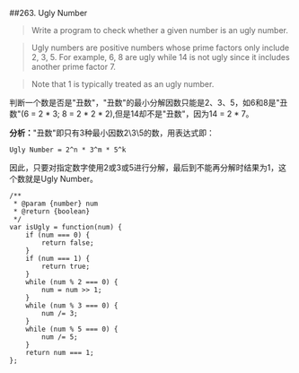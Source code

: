 ##263. Ugly Number
> Write a program to check whether a given number is an ugly number.

>Ugly numbers are positive numbers whose prime factors only include 2, 3, 5. For example, 6, 8 are ugly while 14 is not ugly since it includes another prime factor 7.

>Note that 1 is typically treated as an ugly number. 

判断一个数是否是"丑数"，"丑数"的最小分解因数只能是2、3、5，如6和8是"丑数"(6 = 2 * 3; 8 = 2 * 2 * 2),但是14却不是"丑数"，因为14 = 2 * 7。

**分析：**"丑数"即只有3种最小因数2\3\5的数，用表达式即：

	Ugly Number = 2^n * 3^m * 5^k

因此，只要对指定数字使用2或3或5进行分解，最后到不能再分解时结果为1，这个数就是Ugly Number。

	/**
	 * @param {number} num
	 * @return {boolean}
	 */
	var isUgly = function(num) {
	    if (num === 0) {
	        return false;
	    }
	    if (num === 1) {
	        return true;
	    }
	    while (num % 2 === 0) {
	        num = num >> 1;
	    }
	    while (num % 3 === 0) {
	        num /= 3;
	    }
	    while (num % 5 === 0) {
	        num /= 5;
	    }
	    return num === 1;
	};